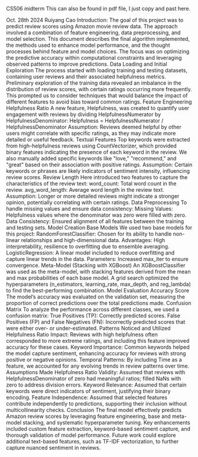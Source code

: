 CS506 midterm 
This can also be found in pdf file, I just copy and past here.


Oct. 28th 2024
Ruiyang Cao
Introduction:
The goal of this project was to predict review scores using Amazon movie review data. The approach involved a combination of feature engineering, data preprocessing, and model selection. This document describes the final algorithm implemented, the methods used to enhance model performance, and the thought processes behind feature and model choices. The focus was on optimizing the predictive accuracy within computational constraints and leveraging observed patterns to improve predictions.
Data Loading and Initial Exploration
The process started with loading training and testing datasets, containing user reviews and their associated helpfulness metrics. Preliminary exploration of the training data revealed an imbalance in the distribution of review scores, with certain ratings occurring more frequently. This prompted us to consider techniques that would balance the impact of different features to avoid bias toward common ratings.
Feature Engineering
Helpfulness Ratio
A new feature, Helpfulness, was created to quantify user engagement with reviews by dividing HelpfulnessNumerator by HelpfulnessDenominator:
Helpfulness = HelpfulnessNumerator / HelpfulnessDenominator
Assumption: Reviews deemed helpful by other users might correlate with specific ratings, as they may indicate more detailed or useful feedback.
Textual Features
Top keywords were extracted from high-helpfulness reviews using CountVectorizer, which provided binary features indicating the presence of each keyword in the review. We also manually added specific keywords like "love," "recommend," and "great" based on their association with positive ratings.
Assumption: Certain keywords or phrases are likely indicators of sentiment intensity, influencing review scores.
Review Length
Here introduced two features to capture the characteristics of the review text:
word_count: Total word count in the review.
avg_word_length: Average word length in the review text.
Assumption: Longer or more detailed reviews might indicate a stronger opinion, potentially correlating with certain ratings.
Data Preprocessing
To handle missing values and ensure data consistency:
Missing Values: Helpfulness values where the denominator was zero were filled with zero.
Data Consistency: Ensured alignment of all features between the training and testing sets.
Model Creation
Base Models
We used two base models for this project:
RandomForestClassifier: Chosen for its ability to handle non-linear relationships and high-dimensional data.
Advantages: High interpretability, resilience to overfitting due to ensemble averaging.
LogisticRegression: A linear model included to reduce overfitting and capture linear trends in the data.
Parameters: Increased max_iter to ensure convergence.
Meta-Model (Stacking with XGBoost)
An XGBoostClassifier was used as the meta-model, with stacking features derived from the mean and max probabilities of each base model. A grid search optimized the hyperparameters (n_estimators, learning_rate, max_depth, and reg_lambda) to find the best-performing combination.
Model Evaluation
Accuracy Score
The model’s accuracy was evaluated on the validation set, measuring the proportion of correct predictions over the total predictions made.
Confusion Matrix
To analyze the performance across different classes, we used a confusion matrix:
True Positives (TP): Correctly predicted scores.
False Positives (FP) and False Negatives (FN): Incorrectly predicted scores that were either over- or under-estimated.
Patterns Noticed and Utilized
Helpfulness Ratio Impact: Reviews with high helpfulness often corresponded to more extreme ratings, and including this feature improved accuracy for these cases.
Keyword Importance: Common keywords helped the model capture sentiment, enhancing accuracy for reviews with strong positive or negative opinions.
Temporal Patterns: By including Time as a feature, we accounted for any evolving trends in review patterns over time.
Assumptions Made
Helpfulness Ratio Validity: Assumed that reviews with HelpfulnessDenominator of zero had meaningful ratios; filled NaNs with zero to address division errors.
Keyword Relevance: Assumed that certain keywords were direct indicators of sentiment, justifying their binary encoding.
Feature Independence: Assumed that selected features contribute independently to predictions, supporting their inclusion without multicollinearity checks.
Conclusion
The final model effectively predicts Amazon review scores by leveraging feature engineering, base and meta-model stacking, and systematic hyperparameter tuning. Key enhancements included custom feature extraction, keyword-based sentiment capture, and thorough validation of model performance. Future work could explore additional text-based features, such as TF-IDF vectorization, to further capture nuanced sentiment in reviews.


